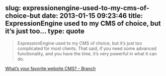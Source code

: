 slug: expressionengine-used-to-my-cms-of-choice-but
date: 2013-01-15 09:23:46
title: ExpressionEngine used to my CMS of choice, but it’s just too...
type: quote
---

> ExpressionEngine used to my CMS of choice, but it’s just too complicated for most clients. That said, if you need some advanced functionality, and you have the time, it’s very powerful in what it can do.

[What’s your favorite website CMS? - Branch](http://branch.com/b/what-s-your-favorite-website-cms)

